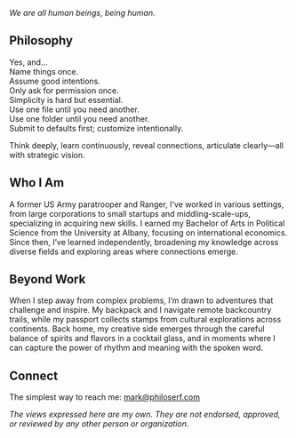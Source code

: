 _We are all human beings, being human._

## Philosophy

Yes, and…  
Name things once.  
Assume good intentions.  
Only ask for permission once.  
Simplicity is hard but essential.  
Use one file until you need another.  
Use one folder until you need another.  
Submit to defaults first; customize intentionally.

Think deeply, learn continuously, reveal connections, articulate clearly—all with strategic vision.

## Who I Am

A former US Army paratrooper and Ranger, I’ve worked in various settings, from large corporations to small startups and middling-scale-ups, specializing in acquiring new skills. I earned my Bachelor of Arts in Political Science from the University at Albany, focusing on international economics. Since then, I’ve learned independently, broadening my knowledge across diverse fields and exploring areas where connections emerge.

## Beyond Work

When I step away from complex problems, I’m drawn to adventures that challenge and inspire. My backpack and I navigate remote backcountry trails, while my passport collects stamps from cultural explorations across continents. Back home, my creative side emerges through the careful balance of spirits and flavors in a cocktail glass, and in moments where I can capture the power of rhythm and meaning with the spoken word.

## Connect

The simplest way to reach me: [mark@philoserf.com](mailto:mark@philoserf.com)

_The views expressed here are my own. They are not endorsed, approved, or reviewed by any other person or organization._
